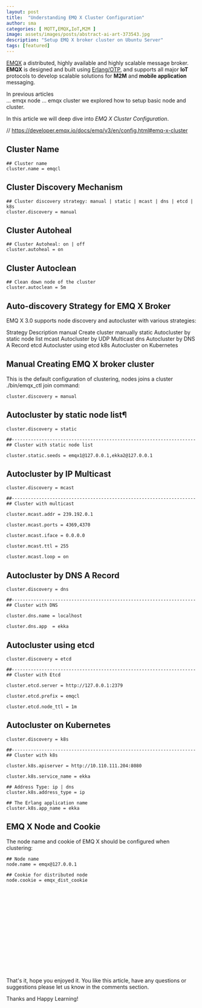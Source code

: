 ```yaml
---
layout: post
title:  "Understanding EMQ X Cluster Configuration"
author: sma
categories: [ MQTT,EMQX,IoT,M2M ]
image: assets/images/posts/abstract-ai-art-373543.jpg
description: "Setup EMQ X broker cluster on Ubuntu Server"
tags: [featured]
---
```


[EMQX](https://www.emqx.io/) a distributed, highly available and highly scalable message broker. **EMQX** is designed and built using [Erlang/OTP](https://github.com/erlang/otp), and supports all major **IoT** protocols to develop scalable solutions for **M2M** and **mobile application** messaging.

In previous articles  
... emqx node
... emqx cluster
we explored  how to setup basic  node and cluster.

In this article we will deep dive into *EMQ X Cluster Configuration*.

// https://developer.emqx.io/docs/emq/v3/en/config.html#emq-x-cluster

## Cluster Name

```
## Cluster name
cluster.name = emqcl
```

## Cluster Discovery Mechanism

```
## Cluster discovery strategy: manual | static | mcast | dns | etcd | k8s
cluster.discovery = manual
```

## Cluster Autoheal

```
## Cluster Autoheal: on | off
cluster.autoheal = on
```

## Cluster Autoclean

```
## Clean down node of the cluster
cluster.autoclean = 5m
```

## Auto-discovery Strategy for EMQ X Broker

EMQ X 3.0 supports node discovery and autocluster with various strategies:

Strategy	Description
manual	Create cluster manually
static	Autocluster by static node list
mcast	Autocluster by UDP Multicast
dns	Autocluster by DNS A Record
etcd	Autocluster using etcd
k8s	Autocluster on Kubernetes



## Manual Creating EMQ X broker cluster 

This is the default configuration of clustering, nodes joins a cluster ./bin/emqx_ctl join <Node> command:

```
cluster.discovery = manual
```

## Autocluster by static node list¶

```
cluster.discovery = static

##--------------------------------------------------------------------
## Cluster with static node list

cluster.static.seeds = emqx1@127.0.0.1,ekka2@127.0.0.1
```

## Autocluster by IP Multicast

```
cluster.discovery = mcast

##--------------------------------------------------------------------
## Cluster with multicast

cluster.mcast.addr = 239.192.0.1

cluster.mcast.ports = 4369,4370

cluster.mcast.iface = 0.0.0.0

cluster.mcast.ttl = 255

cluster.mcast.loop = on
```

## Autocluster by DNS A Record

```
cluster.discovery = dns

##--------------------------------------------------------------------
## Cluster with DNS

cluster.dns.name = localhost

cluster.dns.app  = ekka
```

## Autocluster using etcd

```
cluster.discovery = etcd

##--------------------------------------------------------------------
## Cluster with Etcd

cluster.etcd.server = http://127.0.0.1:2379

cluster.etcd.prefix = emqcl

cluster.etcd.node_ttl = 1m
```

## Autocluster on Kubernetes

```
cluster.discovery = k8s

##--------------------------------------------------------------------
## Cluster with k8s

cluster.k8s.apiserver = http://10.110.111.204:8080

cluster.k8s.service_name = ekka

## Address Type: ip | dns
cluster.k8s.address_type = ip

## The Erlang application name
cluster.k8s.app_name = ekka
```

## EMQ X Node and Cookie

The node name and cookie of EMQ X should be configured when clustering:

```
## Node name
node.name = emqx@127.0.0.1

## Cookie for distributed node
node.cookie = emqx_dist_cookie
```

## 

```

```


## 

```

```

## 

```

```


## 

```

```

## 

```

```

## 

```

```

## 

```

```

## 

```

```

That's it, hope you enjoyed it. You like this article, have any questions or suggestions please let us know in the comments section.

Thanks and Happy Learning!
